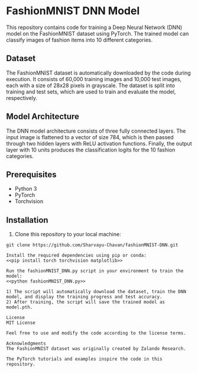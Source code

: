 # FashionMNIST DNN Model

This repository contains code for training a Deep Neural Network (DNN) model on the FashionMNIST dataset using PyTorch. The trained model can classify images of fashion items into 10 different categories.

## Dataset

The FashionMNIST dataset is automatically downloaded by the code during execution. It consists of 60,000 training images and 10,000 test images, each with a size of 28x28 pixels in grayscale. The dataset is split into training and test sets, which are used to train and evaluate the model, respectively.

## Model Architecture

The DNN model architecture consists of three fully connected layers. The input image is flattened to a vector of size 784, which is then passed through two hidden layers with ReLU activation functions. Finally, the output layer with 10 units produces the classification logits for the 10 fashion categories.

## Prerequisites

- Python 3
- PyTorch
- Torchvision

## Installation

1. Clone this repository to your local machine:

```shell
git clone https://github.com/Sharvayu-Chavan/fashionMNIST-DNN.git

Install the required dependencies using pip or conda:
<<pip install torch torchvision matplotlib>>

Run the fashionMNIST_DNN.py script in your environment to train the model:
<<python fashionMNIST_DNN.py>>

1) The script will automatically download the dataset, train the DNN model, and display the training progress and test accuracy.
2) After training, the script will save the trained model as model.pth.

License
MIT License

Feel free to use and modify the code according to the license terms.

Acknowledgments
The FashionMNIST dataset was originally created by Zalando Research.

The PyTorch tutorials and examples inspire the code in this repository.
